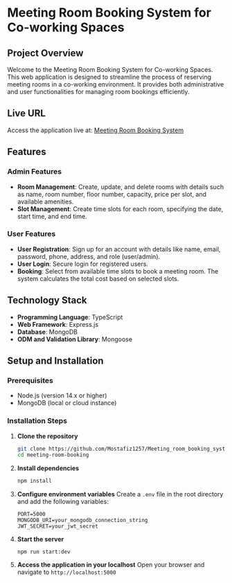 # Meeting Room Booking System for Co-working Spaces

## Project Overview

Welcome to the Meeting Room Booking System for Co-working Spaces. This web application is designed to streamline the process of reserving meeting rooms in a co-working environment. It provides both administrative and user functionalities for managing room bookings efficiently.

## Live URL

Access the application live at: [Meeting Room Booking System](https://meeting-room-booking-system-liart.vercel.app/)

## Features

### Admin Features
- **Room Management**: Create, update, and delete rooms with details such as name, room number, floor number, capacity, price per slot, and available amenities.
- **Slot Management**: Create time slots for each room, specifying the date, start time, and end time.

### User Features
- **User Registration**: Sign up for an account with details like name, email, password, phone, address, and role (user/admin).
- **User Login**: Secure login for registered users.
- **Booking**: Select from available time slots to book a meeting room. The system calculates the total cost based on selected slots.

## Technology Stack

- **Programming Language**: TypeScript
- **Web Framework**: Express.js
- **Database**: MongoDB
- **ODM and Validation Library**: Mongoose

## Setup and Installation

### Prerequisites
- Node.js (version 14.x or higher)
- MongoDB (local or cloud instance)

### Installation Steps
1. **Clone the repository**
    ```bash
    git clone https://github.com/Mostafiz1257/Meeting_room_booking_system_backed.git
    cd meeting-room-booking
    ```
2. **Install dependencies**
    ```bash
    npm install
    ```
3. **Configure environment variables**
    Create a `.env` file in the root directory and add the following variables:
    ```plaintext
    PORT=5000
    MONGODB_URI=your_mongodb_connection_string
    JWT_SECRET=your_jwt_secret
    ```
4. **Start the server**
    ```
    npm run start:dev
    ```
5. **Access the application in your localhost**
    Open your browser and navigate to `http://localhost:5000`


